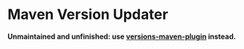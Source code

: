 Maven Version Updater
=====================

**Unmaintained and unfinished: use [versions-maven-plugin](https://www.mojohaus.org/versions-maven-plugin/set-mojo.html) instead.**
